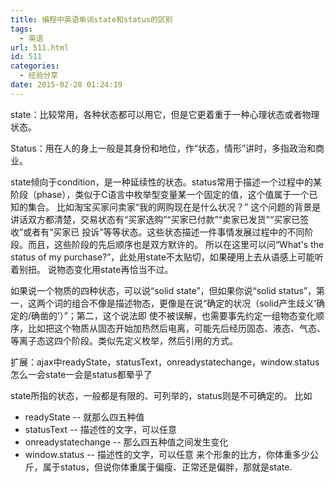 ```yaml
---
title: 编程中英语单词state和status的区别
tags:
  - 英语
url: 511.html
id: 511
categories:
  - 经验分享
date: 2015-02-28 01:24:19
---
```


state：比较常用，各种状态都可以用它，但是它更着重于一种心理状态或者物理状态。 

Status：用在人的身上一般是其身份和地位，作“状态，情形”讲时，多指政治和商业。

state倾向于condition，是一种延续性的状态。status常用于描述一个过程中的某阶段（phase），类似于C语言中枚举型变量某一个固定的值，这个值属于一个已知的集合。 比如淘宝买家问卖家“我的网购现在是什么状况？” 这个问题的背景是讲话双方都清楚，交易状态有“买家选购”“买家已付款”“卖家已发货”“买家已签收”或者有“买家已 投诉”等等状态。这些状态描述一件事情发展过程中的不同阶段。而且，这些阶段的先后顺序也是双方默许的。 所以在这里可以问“What's the status of my purchase?”，此处用state不太贴切，如果硬用上去从语感上可能听着别扭。 说物态变化用state再恰当不过。

<!-- more -->

如果说一个物质的四种状态，可以说“solid state”，但如果你说“solid status”，第 一，这两个词的组合不像是描述物态，更像是在说“确定的状况（solid产生歧义‘确定的/确凿的’）”；第二，这个说法即 使不被误解，也需要事先约定一组物态变化顺序，比如把这个物质从固态开始加热然后电离，可能先后经历固态、液态、气态、等离子态这四个阶段。类似先定义枚举，然后引用的方式。 

扩展：ajax中readyState，statusText，onreadystatechange，window.status怎么一会state一会是status都晕乎了

state所指的状态，一般都是有限的、可列举的，status则是不可确定的。 比如 
- readyState -- 就那么四五种值 
- statusText -- 描述性的文字，可以任意 
- onreadystatechange -- 那么四五种值之间发生变化
- window.status -- 描述性的文字，可以任意 来个形象的比方，你体重多少公斤，属于status，但说你体重属于偏瘦、正常还是偏胖，那就是state.